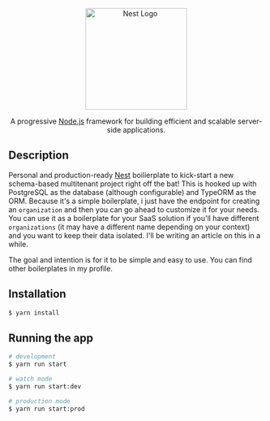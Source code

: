 <p align="center">
  <a href="http://nestjs.com/" target="blank"><img src="https://nestjs.com/img/logo-small.svg" width="200" alt="Nest Logo" /></a>
</p>

  <p align="center">A progressive <a href="http://nodejs.org" target="_blank">Node.js</a> framework for building efficient and scalable server-side applications.</p>

## Description

Personal and production-ready [Nest](https://github.com/nestjs/nest) boilierplate to kick-start a new schema-based multitenant project right off the bat! This is hooked up with PostgreSQL as the database (although configurable) and TypeORM as the ORM. Because it's a simple boilerplate, i just have the endpoint for creating an `organization` and then you can go ahead to customize it for your needs. You can use it as a boilerplate for your SaaS solution if you'll have different `organizations` (it may have a different name depending on your context) and you want to keep their data isolated. I'll be writing an article on this in a while.

The goal and intention is for it to be simple and easy to use. You can find other boilerplates in my profile.

## Installation

```bash
$ yarn install
```

## Running the app

```bash
# development
$ yarn run start

# watch mode
$ yarn run start:dev

# production mode
$ yarn run start:prod
```
